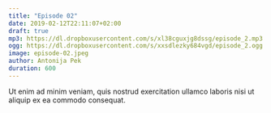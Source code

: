```yaml
---
title: "Episode 02"
date: 2019-02-12T22:11:07+02:00
draft: true
mp3: https://dl.dropboxusercontent.com/s/xl38cguxjg8dssg/episode_2.mp3
ogg: https://dl.dropboxusercontent.com/s/xxsdlezky684vgd/episode_2.ogg
image: episode-02.jpeg
author: Antonija Pek
duration: 600
---
```

Ut enim ad minim veniam, quis nostrud exercitation ullamco laboris nisi ut aliquip ex ea commodo consequat. 